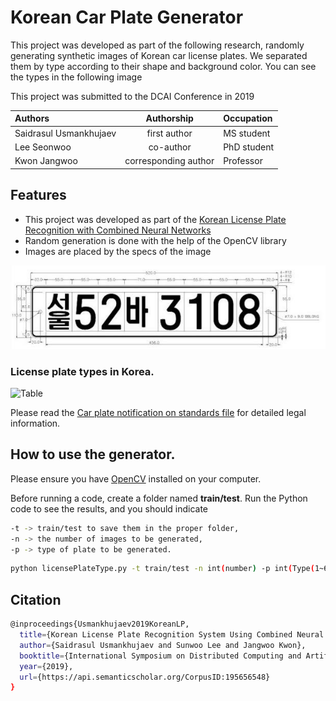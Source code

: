 # Korean Car Plate Generator

This project was developed as part of the following research, randomly generating synthetic images of Korean car license plates.
We separated them by type according to their shape and background color.
You can see the types in the following image

This project was submitted to the DCAI Conference in 2019

| Authors   | Authorship  |  Occupation  |
|:-----------|:-------------:|:-------------|
| Saidrasul Usmankhujaev  | first author | MS student |
| Lee Seonwoo | co-author  | PhD student |
| Kwon Jangwoo | corresponding author  | Professor   |


## Features
- This project was developed as part of the [Korean License Plate Recognition with Combined Neural Networks](https://www.semanticscholar.org/paper/Korean-License-Plate-Recognition-System-Using-Usmankhujaev-Lee/6e246630e4d6000c8cefcb57110916522db57aea)
- Random generation is done with the help of the OpenCV library
- Images are placed by the specs of the image

![Specs](/image/Character-position-on-a-license-plate.png)
  
### License plate types in Korea.
![Table](/table.jpg)

Please read the [Car plate notification on standards file](https://github.com/Usmankhujaev/KoreanCarPlateGenerator/blob/master/Notification%20on%20standards%20such%20as%20registration%20plates%20for%20Cars.pdf) for detailed legal information.

## How to use the generator.
Please ensure you have [OpenCV](https://opencv.org/) installed on your computer.

Before running a code, create a folder named **train/test**. Run the Python code to see the results, and you should indicate 
```bash
-t -> train/test to save them in the proper folder,
-n -> the number of images to be generated,
-p -> type of plate to be generated.  
```
```bash
python licensePlateType.py -t train/test -n int(number) -p int(Type(1~6))
```


## Citation

```bash
@inproceedings{Usmankhujaev2019KoreanLP,
  title={Korean License Plate Recognition System Using Combined Neural Networks},
  author={Saidrasul Usmankhujaev and Sunwoo Lee and Jangwoo Kwon},
  booktitle={International Symposium on Distributed Computing and Artificial Intelligence},
  year={2019},
  url={https://api.semanticscholar.org/CorpusID:195656548}
}
